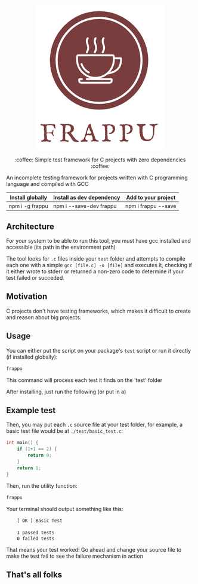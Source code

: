 <p align="center"><img src="https://github.com/GuilhermeRossato/frappu/blob/master/assets/frappu-logo-heavy-im-fell-english.png?raw=true" alt="Frappu test framework"/></p>
<p align="center">:coffee: Simple test framework for C projects with zero dependencies :coffee:</p>

An incomplete testing framework for projects written with C programming language and compiled with GCC

| Install globally      | Install as dev dependency      | Add to your project | 
| --------------------- | ------------------------------ | ------------------- |
| npm i -g frappu       | npm i --save-dev frappu        | npm i frappu --save |

## Architecture

For your system to be able to run this tool, you must have gcc installed and accessible (its path in the environment path)

The tool looks for `.c` files inside your `test` folder and attempts to compile each one with a simple `gcc [file.c] -o [file]` and executes it, checking if it either wrote to stderr or returned a non-zero code to determine if your test failed or succeded.

## Motivation

C projects don't have testing frameworks, which makes it difficult to create and reason about big projects.

## Usage

You can either put the script on your package's `test` script or run it directly (if installed globally):

```bash
frappu
```

This command will process each test it finds on the 'test' folder

After installing, just run the following (or put in a)


## Example test

Then, you may put each `.c` source file at your test folder, for example, a basic test file would be at `./test/basic_test.c`:

```c
int main() {
	if (1+1 == 2) {
		return 0;
	}
	return 1;
}
```

Then, run the utility function:
```bash
frappu
```

Your terminal should output something like this:

```
	[ OK ] Basic Test

	1 passed tests
	0 failed tests
```

That means your test worked! Go ahead and change your source file to make the test fail to see the failure mechanism in action

## That's all folks
